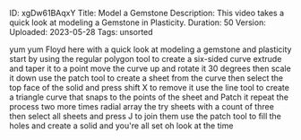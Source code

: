 ID: xgDw61BAqxY
Title: Model a Gemstone
Description: This video takes a quick look at modeling a Gemstone in Plasticity.
Duration: 50
Version: 
Uploaded: 2023-05-28
Tags: unsorted

yum yum
Floyd here with a quick look at modeling
a gemstone and plasticity start by using
the regular polygon tool to create a
six-sided curve extrude and taper it to
a point move the curve up and rotate it
30 degrees then scale it down use the
patch tool to create a sheet from the
curve then select the top face of the
solid and press shift X to remove it use
the line tool to create a triangle curve
that snaps to the points of the sheet
and Patch it
repeat the process two more times
radial array the try sheets with a count
of three then select all sheets and
press J to join them use the patch tool
to fill the holes and create a solid
and you're all set
oh look at the time
